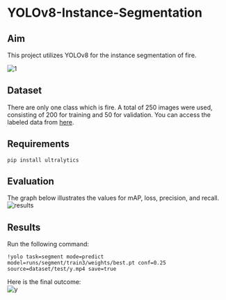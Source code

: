 # YOLOv8-Instance-Segmentation

## Aim
This project utilizes YOLOv8 for the instance segmentation of fire. <br>

![1](https://user-images.githubusercontent.com/44557162/226201486-f5662449-15a4-4a0a-9be5-b2ce9b518271.gif)

## Dataset
There are only one class which is fire. A total of 250 images were used, consisting of 200 for training and 50 for validation. 
You can access the labeled data from [here](https://universe.roboflow.com/dlproject-2mzlq/yolo7_fire_3/browse?queryText=split%3Atrain&pageSize=50&startingIndex=0&browseQuery=true).

## Requirements
```
pip install ultralytics
```

## Evaluation
The graph below illustrates the values for mAP, loss, precision, and recall.
![results](https://user-images.githubusercontent.com/44557162/226199842-e040555a-df28-4f07-9444-bb688e6ddb13.png)


## Results
Run the following command:
```
!yolo task=segment mode=predict model=runs/segment/train3/weights/best.pt conf=0.25 source=dataset/test/y.mp4 save=true
```

Here is the final outcome: <br>
![y](https://user-images.githubusercontent.com/44557162/226201018-6062ee72-c42e-4622-8292-72334cf5c046.gif)
